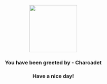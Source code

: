<p align="center">
            <img src="None" width="150" height="150">
          </p>
          <h3 align="center">You have been greeted by - <b>Charcadet</b></h3>
          <h3 align="center">Have a nice day!</h3>
        